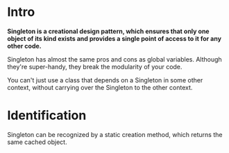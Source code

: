 # Intro

<b>Singleton is a creational design pattern, which ensures that only one object of its kind exists and provides a single point of access to it for any other code.</b>

<p>Singleton has almost the same pros and cons as global variables. Although they're super-handy, they break the modularity of your code.</p>

<p>You can't just use a class that depends on a Singleton in some other context, without carrying over the Singleton to the other context.</p>

# Identification

<p>Singleton can be recognized by a static creation method, which returns the same cached object.</p>

<p></p>

<p></p>